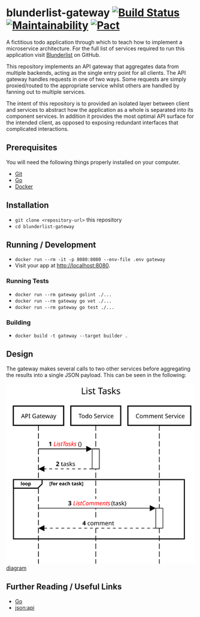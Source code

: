 # blunderlist-gateway [![Build Status](https://travis-ci.com/tomasbasham/blunderlist-gateway.svg?branch=master)](https://travis-ci.com/tomasbasham/blunderlist-gateway) [![Maintainability](https://api.codeclimate.com/v1/badges/428e6cae5d8321a778ed/maintainability)](https://codeclimate.com/github/tomasbasham/blunderlist-gateway/maintainability) [![Pact](https://blunderlist.pact.dius.com.au/pacts/provider/blunderlist-gateway/consumer/blunderlist/latest/badge.svg)](https://blunderlist.pact.dius.com.au)

A fictitious todo application through which to teach how to implement a
microservice architecture. For the full list of services required to run this
application visit
[Blunderlist](https://github.com/tomasbasham?utf8=✓&tab=repositories&q=blunderlist)
on GitHub.

This repository implements an API gateway that aggregates data from multiple
backends, acting as the single entry point for all clients. The API gateway
handles requests in one of two ways. Some requests are simply proxied/routed to
the appropriate service whilst others are handled by fanning out to multiple
services.

The intent of this repository is to provided an isolated layer between client
and services to abstract how the application as a whole is separated into its
component services. In addition it provides the most optimal API surface for
the intended client, as opposed to exposing redundant interfaces that
complicated interactions.

## Prerequisites

You will need the following things properly installed on your computer.

* [Git](https://git-scm.com/)
* [Go](https://golang.org/)
* [Docker](https://www.docker.com/)

## Installation

* `git clone <repository-url>` this repository
* `cd blunderlist-gateway`

## Running / Development

* `docker run --rm -it -p 8080:8080 --env-file .env gateway`
* Visit your app at [http://localhost:8080](http://localhost:8080).

### Running Tests

* `docker run --rm gateway golint ./...`
* `docker run --rm gateway go vet ./...`
* `docker run --rm gateway go test ./...`

### Building

* `docker build -t gateway --target builder .`

## Design

The gateway makes several calls to two other services before aggregating the
results into a single JSON payload. This can be seen in the following:

![list-tasks][list-tasks]\
[diagram][list-tasks-diagram]

## Further Reading / Useful Links

* [Go](https://golang.org/)
* [json:api](https://jsonapi.org/)

[list-tasks]: /diagrams/list-tasks.svg?raw=true&sanitize=true "List Tasks"
[list-tasks-diagram]: https://sequencediagram.org/index.html#initialData=C4S2BsFMAIBkQM7GgFQIYINYIFA7QK7AD2AdgQLYBGkATtPkcWgMagBuaoZeADmrVAsQ-UsgBEAQQAKASWgBxLpADuaAJ7joGaAHNla9Tn6CQw0RJTEAJsWgBlOuzOQtOkreMChItGOjiAMLEFBSQ-o60ziyu2gjQLCFhYnj6wKoaALQAfB7EAFwAPIngxLT5AMS0kNbZAPR18EjoWAgNhXUlZdkAFACUOHmZOWkZ6vnAGNh4pcS80ABmZdCQrAAW0JNYOKOGOYmh4cBFXeVVNfWNiMDBh2JtdR2nvVuYAwfJwMPZuxr5H0ccOFrNAgA
